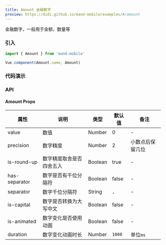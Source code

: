 ```yaml
---
title: Amount 金融数字
preview: https://didi.github.io/mand-mobile/examples/#/amount
---
```


金融数字，一般用于金额，数量等

### 引入

```javascript
import { Amount } from 'mand-mobile'

Vue.component(Amount.name, Amount)
```

### 代码演示
<!-- DEMO -->

### API

#### Amount Props
|属性 | 说明 | 类型 | 默认值 | 备注 |
|----|-----|------|------|------|
|value|数值|Number|0|-|
|precision|数字精度|Number|2|小数点后保留几位|
|is-round-up|数字精度取舍是否四舍五入|Boolean|true|-|
|has-separator|数字是否有千位分隔符|Boolean|false|-|
|separator|数字千位分隔符|String|`,`|-|
|is-capital|数字是否转换为大写中文|Boolean|false|-|
|is-animated|数字变化是否使用动画|Boolean|false|-|
|duration|数字变化动画时长|Number|`1000`|单位`ms`|